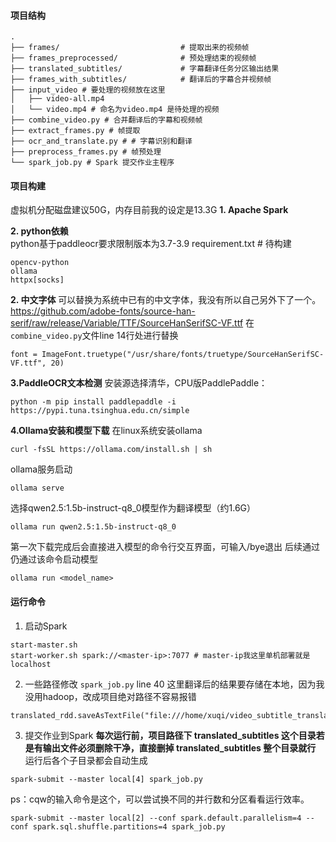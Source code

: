 #### 项目结构

```
.
├── frames/                           # 提取出来的视频帧
├── frames_preprocessed/              # 预处理结束的视频帧
├── translated_subtitles/             # 字幕翻译任务分区输出结果
├── frames_with_subtitles/            # 翻译后的字幕合并视频帧
├── input_video # 要处理的视频放在这里
│   ├── video-all.mp4
│   └── video.mp4 # 命名为video.mp4 是待处理的视频
├── combine_video.py # 合并翻译后的字幕和视频帧
├── extract_frames.py # 帧提取
├── ocr_and_translate.py # # 字幕识别和翻译
├── preprocess_frames.py # 帧预处理
└── spark_job.py # Spark 提交作业主程序
```

#### 项目构建
虚拟机分配磁盘建议50G，内存目前我的设定是13.3G
**1. Apache Spark**  

**2. python依赖**  
python基于paddleocr要求限制版本为3.7-3.9
requirement.txt # 待构建
```
opencv-python
ollama
httpx[socks]
```

**2. 中文字体**
可以替换为系统中已有的中文字体，我没有所以自己另外下了一个。
https://github.com/adobe-fonts/source-han-serif/raw/release/Variable/TTF/SourceHanSerifSC-VF.ttf
在`combine_video.py`文件line 14行处进行替换
```
font = ImageFont.truetype("/usr/share/fonts/truetype/SourceHanSerifSC-VF.ttf", 20)
```

**3.PaddleOCR文本检测**
安装源选择清华，CPU版PaddlePaddle：
```
python -m pip install paddlepaddle -i https://pypi.tuna.tsinghua.edu.cn/simple
```

**4.Ollama安装和模型下载**
在linux系统安装ollama
```
curl -fsSL https://ollama.com/install.sh | sh
```
ollama服务启动
```
ollama serve
```
选择qwen2.5:1.5b-instruct-q8_0模型作为翻译模型（约1.6G）
```
ollama run qwen2.5:1.5b-instruct-q8_0
```
第一次下载完成后会直接进入模型的命令行交互界面，可输入/bye退出
后续通过仍通过该命令启动模型
```
ollama run <model_name>
```

#### 运行命令
1. 启动Spark
```
start-master.sh
start-worker.sh spark://<master-ip>:7077 # master-ip我这里单机部署就是localhost
```
2. 一些路径修改
`spark_job.py` line 40 这里翻译后的结果要存储在本地，因为我没用hadoop，改成项目绝对路径不容易报错
```
translated_rdd.saveAsTextFile("file:///home/xuqi/video_subtitle_translation/translated_subtitles")
```
3. 提交作业到Spark
**每次运行前，项目路径下 translated_subtitles 这个目录若是有输出文件必须删除干净，直接删掉 translated_subtitles 整个目录就行**  
运行后各个子目录都会自动生成
```
spark-submit --master local[4] spark_job.py
```
ps：cqw的输入命令是这个，可以尝试换不同的并行数和分区看看运行效率。
```
spark-submit --master local[2] --conf spark.default.parallelism=4 --conf spark.sql.shuffle.partitions=4 spark_job.py
```


